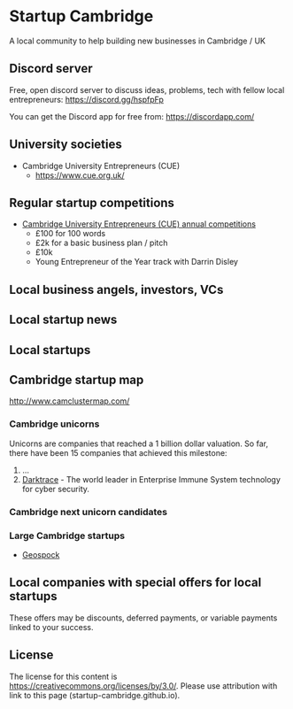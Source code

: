 # Startup Cambridge
A local community to help building new businesses in Cambridge / UK

## Discord server
Free, open discord server to discuss ideas, problems, tech with fellow local entrepreneurs: https://discord.gg/hspfpFp

You can get the Discord app for free from: https://discordapp.com/

## University societies

* Cambridge University Entrepreneurs (CUE)
  * https://www.cue.org.uk/

## Regular startup competitions

* [Cambridge University Entrepreneurs (CUE) annual competitions]()
  * £100 for 100 words
  * £2k for a basic business plan / pitch
  * £10k
  * Young Entrepreneur of the Year track with Darrin Disley

## Local business angels, investors, VCs

## Local startup news

## Local startups

## Cambridge startup map
http://www.camclustermap.com/

### Cambridge unicorns
Unicorns are companies that reached a 1 billion dollar valuation.
So far, there have been 15 companies that achieved this milestone:

1. ...
1. [Darktrace](https://www.darktrace.com/) - The world leader in Enterprise Immune System technology for cyber security.

### Cambridge next unicorn candidates

### Large Cambridge startups

* [Geospock](https://geospock.com/)

## Local companies with special offers for local startups
These offers may be discounts, deferred payments, or variable payments linked to your success.


## License
The license for this content is https://creativecommons.org/licenses/by/3.0/.
Please use attribution with link to this page (startup-cambridge.github.io).
